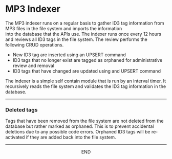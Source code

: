 <div class="page-header">
  <h1  id="page-title">MP3 Indexer</h1>
</div>

The MP3 indexer runs on a regular basis to gather ID3 tag information from MP3 files
in the file system and imports the information  
into the database that the APIs use. The indexer runs once every 12 hours and reviews all ID3
tags in the file system. The review performs the following CRUD operations.

* New ID3 tag are inserted using an UPSERT command
* ID3 tags that no longer exist are tagged as orphaned for administrative review and removal
* ID3 tags that have changed are updated using and UPSERT command

The indexer is a simple self contain module that is run by an interval timer. It recursively reads
the file system and validates the ID3 tag information in the database.



___
### Deleted tags
Tags that have been removed from the file system are not deleted from the database but rather marked as
orphaned. This is to prevent accidental deletions due to any possible code errors. Orphaned ID3 tags will
be re-activated if they are added back into the file system.



___
<div style="margin:0 auto;text-align:center;">END</div>
